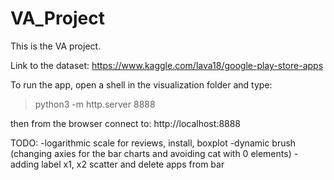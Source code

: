 # VA_Project
This is the VA project.

Link to the dataset:
https://www.kaggle.com/lava18/google-play-store-apps

To run the app, open a shell in the visualization folder and type:
> python3 -m http.server 8888

then from the browser connect to: http://localhost:8888

TODO:
-logarithmic scale for reviews, install, boxplot
-dynamic brush (changing axies for the bar charts and avoiding cat with 0 elements)
-adding label x1, x2 scatter and delete apps from bar

